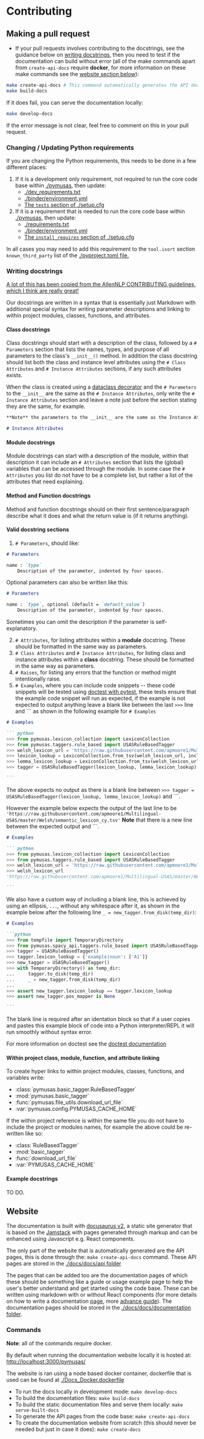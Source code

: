 # Contributing

## Making a pull request

* If your pull requests involves contributing to the docstrings, see the guidance below on [writing docstrings](#writing-docstrings), then you need to test if the documentation can build without error (all of the make commands apart from `create-api-docs` require **docker**, for more information on these make commands see the [website section below](#website)):

```bash
make create-api-docs # This command automatically generates the API documentation that the website serves
make build-docs
```

If it does fail, you can serve the documentation locally:

``` bash
make develop-docs
```

If the error message is not clear, feel free to comment on this in your pull request.

### Changing / Updating Python requirements

If you are changing the Python requirements, this needs to be done in a few different places:

1. If it is a development only requirement, not required to run the core code base within [./pymusas](./pymusas), then update:
    * [./dev_requirements.txt](./dev_requirements.txt)
    * [./binder/environment.yml](./binder/environment.yml)
    * [The `tests` section of ./setup.cfg](./setup.cfg)
2. If it is a requirement that is needed to run the core code base within [./pymusas](./pymusas), then update:
    * [./requirements.txt](./requirements.txt)
    * [./binder/environment.yml](./binder/environment.yml)
    * [The `install_requires` section of ./setup.cfg](./setup.cfg)

In all cases you may need to add this requirement to the `tool.isort` section `known_third_party` list of the [./pyproject.toml file.](./pyproject.toml) 

### Writing docstrings
[A lot of this has been copied from the AllenNLP CONTRIBUTING guidelines, which I think are really great!](https://github.com/allenai/allennlp/blob/main/CONTRIBUTING.md)

Our docstrings are written in a syntax that is essentially just Markdown with additional special syntax for writing parameter descriptions and linking to within project modules, classes, functions, and attributes.

#### Class docstrings

Class docstrings should start with a description of the class, followed by a `# Parameters` section that lists the names, types, and purpose of all parameters to the class's `__init__()` method. In addition the class docstring should list both the class and instance level attributes using the `# Class Attributes` and `# Instance Attributes` sections, if any such attributes exists.

When the class is created using a [dataclass decorator](https://docs.python.org/3/library/dataclasses.html#dataclasses.dataclass) and the `# Parameters` to the `__init__` are the same as the `# Instance Attributes`, only write the `# Instance Attributes` section and leave a note just before the section stating they are the same, for example.

``` markdown
**Note** the parameters to the __init__ are the same as the Instance Attributes.

# Instance Attributes
```

#### Module docstrings

Module docstrings can start with a description of the module, within that description it can include an `# Attributes` section that lists the (global) variables that can be accessed through the module. In some case the `# Attributes` you list do not have to be a complete list, but rather a list of the attributes that need explaining.

#### Method and Function docstrings

Method and function docstrings should on their first sentence/paragraph describe what it does and what the return value is (if it returns anything).

#### Valid docstring sections

1. `# Parameters`, should like:

``` markdown
# Parameters

name : `type`
    Description of the parameter, indented by four spaces.
```

Optional parameters can also be written like this:

``` markdown
# Parameters

name : `type`, optional (default = `default_value`)
    Description of the parameter, indented by four spaces.
```

Sometimes you can omit the description if the parameter is self-explanatory.

2. `# Attributes`, for listing attributes within a **module** docstring. These should be formatted in the same way as parameters.
3. `# Class Attributes` and `# Instance Attributes`, for listing class and instance attributes within a **class** docstring. These should be formatted in the same way as parameters.
4. `# Raises`, for listing any errors that the function or method might intentionally raise.
5. `# Examples`, where you can include code snippets -- these code snippets will be tested using [doctest with pytest](https://docs.pytest.org/en/6.2.x/doctest.html), these tests ensure that the example code snippet will run as expected, if the example is not expected to output anything leave a blank like between the last `>>>` line and ``` as shown in the following example for `# Examples`

```` markdown
# Examples

``` python
>>> from pymusas.lexicon_collection import LexiconCollection
>>> from pymusas.taggers.rule_based import USASRuleBasedTagger
>>> welsh_lexicon_url = 'https://raw.githubusercontent.com/apmoore1/Multilingual-USAS/master/Welsh/semantic_lexicon_cy.tsv'
>>> lexicon_lookup = LexiconCollection.from_tsv(welsh_lexicon_url, include_pos=True)
>>> lemma_lexicon_lookup = LexiconCollection.from_tsv(welsh_lexicon_url, include_pos=False)
>>> tagger = USASRuleBasedTagger(lexicon_lookup, lemma_lexicon_lookup)

``` 
````

The above expects no output as there is a blank line between `>>> tagger = USASRuleBasedTagger(lexicon_lookup, lemma_lexicon_lookup)` and ```.

However the example below expects the output of the last line to be `'https://raw.githubusercontent.com/apmoore1/Multilingual-USAS/master/Welsh/semantic_lexicon_cy.tsv'` **Note** that there is a new line between the expected output and ```.

```` markdown
# Examples

``` python
>>> from pymusas.lexicon_collection import LexiconCollection
>>> from pymusas.taggers.rule_based import USASRuleBasedTagger
>>> welsh_lexicon_url = 'https://raw.githubusercontent.com/apmoore1/Multilingual-USAS/master/Welsh/semantic_lexicon_cy.tsv'
>>> welsh_lexicon_url
'https://raw.githubusercontent.com/apmoore1/Multilingual-USAS/master/Welsh/semantic_lexicon_cy.tsv'

``` 
````

We also have a custom way of including a blank line, this is achieved by using an ellipsis, `...`, without any whitespace after it, as shown in the example below after the following line `_ = new_tagger.from_disk(temp_dir)`:

```` markdown
# Examples

```python
>>> from tempfile import TemporaryDirectory
>>> from pymusas.spacy_api.taggers.rule_based import USASRuleBasedTagger
>>> tagger = USASRuleBasedTagger()
>>> tagger.lexicon_lookup = {'example|noun': ['A1']}
>>> new_tagger = USASRuleBasedTagger()
>>> with TemporaryDirectory() as temp_dir:
...     tagger.to_disk(temp_dir)
...     _ = new_tagger.from_disk(temp_dir)
...
>>> assert new_tagger.lexicon_lookup == tagger.lexicon_lookup
>>> assert new_tagger.pos_mapper is None

```
````
The blank line is required after an identation block so that if a user copies and pastes this example block of code into a Python interpreter/REPL it will run smoothly without syntax error.

For more information on doctest see the [doctest documentation](https://docs.python.org/3/library/doctest.html)


#### Within project class, module, function, and attribute linking

To create hyper links to within project modules, classes, functions, and variables write:

- :class:\`pymusas.basic_tagger.RuleBasedTagger\`
- :mod:\`pymusas.basic_tagger\`
- :func:\`pymusas.file_utils.download_url_file\`
- :var:\`pymusas.config.PYMUSAS_CACHE_HOME\`

If the within project reference is within the same file you do not have to include the project or modules names, for example the above could be re-written like so:

- :class:\`RuleBasedTagger\`
- :mod:\`basic_tagger\`
- :func:\`download_url_file\`
- :var:\`PYMUSAS_CACHE_HOME\`

#### Example docstrings

TO DO.

## Website

The documentation is built with [docusaurus v2](https://docusaurus.io/), a static site generator that is based on the [Jamstack](https://jamstack.org/) with pages generated through markup and can be enhanced using Javascript e.g. React components.

The only part of the website that is automatically generated are the API pages, this is done through the: `make create-api-docs` command. These API pages are stored in the [./docs/docs/api folder](./docs/docs/api)

The pages that can be added too are the documentation pages of which these should be something like a guide or usage example page to help the user's better understand and get started using the code base. These can be written using markdown with or without React components (for more details on how to write a documentation [page](https://docusaurus.io/docs/create-doc), more [advance guide](https://docusaurus.io/docs/markdown-features)). The documentation pages should be stored in the [./docs/docs/documentation folder](./docs/docs/documentation).

### Commands

**Note**: all of the commands require docker.

By default when running the documentation website locally it is hosted at: [http://localhost:3000/pymusas/](http://localhost:3000/pymusas/)

The website is ran using a node based docker container, dockerfile that is used can be found at [./Docs_Docker.dockerfile](./Docs_Docker.dockerfile)


* To run the docs locally in development mode: `make develop-docs`
* To build the documentation files: `make build-docs`
* To build the static documentation files and serve them locally: `make serve-built-docs`
* To generate the API pages from the code base: `make create-api-docs`
* To create the documentation website from scratch (this should never be needed but just in case it does): `make create-docs`